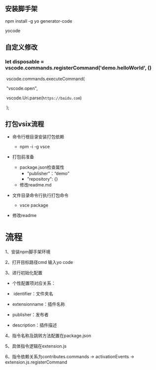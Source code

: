 ## 安装脚手架

npm install -g yo generator-code

yocode



## 自定义修改

### let disposable = vscode.commands.registerCommand('demo.helloWorld', ()

​    vscode.commands.executeCommand(

​      "vscode.open",

​      vscode.Uri.parse(`https://baidu.com`)

​     );

## 打包vsix流程

- 命令行根目录安装打包依赖
  - npm -i -g vsce
- 打包前准备
  - package.json检查属性
    - "publisher"：“demo”
    - "repository": {}
  - 修改readme.md
- 文件目录命令行执行打包命令
  - vsce package

- 修改readme

# 流程

1、安装npm脚手架环境

2、打开目标路径cmd 输入yo code

3、进行初始化配置


- 个性配置项对应关系：


- ​	identifier：文件夹名


- extensionname：插件名称
- publisher：发布者
- description：插件描述


4、指令名称及跳转方法配置在package.json

5、具体指令逻辑在extension.js

6、指令依赖关系为contributes.commands	->	activationEvents	->	extension.js.registerCommand
